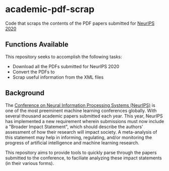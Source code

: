 # academic-pdf-scrap
Code that scraps the contents of the PDF papers submitted for [NeurIPS 2020](https://proceedings.neurips.cc/paper/2020)

## Functions Available
This repository seeks to accomplish the following tasks:
* Download all the PDFs submitted for NeurIPS 2020
* Convert the PDFs to 
* Scrap useful information from the XML files

## Background
The [Conference on Neural Information Processing Systems (NeurIPS)](https://nips.cc/Conferences/2020/PaperInformation/NeurIPS-FAQ) is one of the most preeminent machine learning conferences globally. With several thousand academic papers submitted each year. This year, NeurIPS has implemented a new requirement wherein submissions must now include a "Broader Impact Statement", which should describe the authors' assessment of how their research will impact society. A meta-analysis of this statement may help in informing, regulating, and/or monitoring the progress of artificial intelligence and machine learning research.

This repository aims to provide tools to quickly parse through the papers submitted to the conference, to faciliate analyzing these impact statements (in their various forms).
